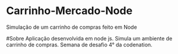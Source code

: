 # Carrinho-Mercado-Node
Simulação de um carrinho de compras feito em Node

#Sobre 
Aplicação desenvolvida em node js.
Simula um ambiente de carrinho de compras.
Semana de desafio 4° da codenation.
